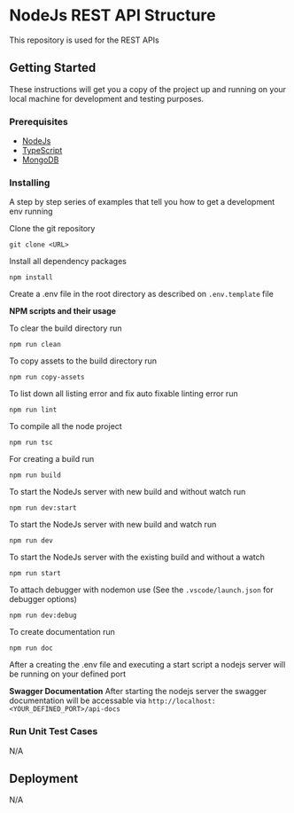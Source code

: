 # NodeJs REST API Structure

This repository is used for the REST APIs

## Getting Started

These instructions will get you a copy of the project up and running on your local machine for development and testing purposes.

### Prerequisites

- [NodeJs](https://nodejs.org/en/download/package-manager/)
- [TypeScript](https://www.typescriptlang.org/)
- [MongoDB](https://www.mongodb.com/)

### Installing

A step by step series of examples that tell you how to get a development env running

Clone the git repository

```
git clone <URL>
```

Install all dependency packages

```
npm install
```

Create a .env file in the root directory as described on `.env.template` file

**NPM scripts and their usage**

To clear the build directory run

```
npm run clean
```

To copy assets to the build directory run

```
npm run copy-assets
```

To list down all listing error and fix auto fixable linting error run

```
npm run lint
```

To compile all the node project

```
npm run tsc
```

For creating a build run

```
npm run build
```

To start the NodeJs server with new build and without watch run

```
npm run dev:start
```

To start the NodeJs server with new build and watch run

```
npm run dev
```

To start the NodeJs server with the existing build and without a watch

```
npm run start
```

To attach debugger with nodemon use (See the `.vscode/launch.json` for debugger options)

```
npm run dev:debug
```
To create documentation run 

```
npm run doc
```

After a creating the .env file and executing a start script a nodejs server will be running on your defined port

**Swagger Documentation**
After starting the nodejs server the swagger documentation will be accessable via `http://localhost:<YOUR_DEFINED_PORT>/api-docs`

### Run Unit Test Cases

N/A

## Deployment

N/A
